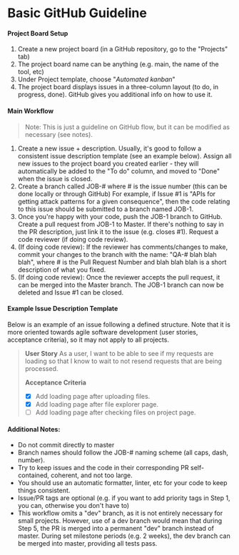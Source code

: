 # Basic GitHub Guideline

#### Project Board Setup

1. Create a new project board (in a GitHub repository, go to the "Projects" tab)
2. The project board name can be anything (e.g. main, the name of the tool, etc)
3. Under Project template, choose "*Automated kanban*"
4. The project board displays issues in a three-column layout (to do, in progress, done). GitHub gives you additional info on how to use it. 

#### Main Workflow

> Note: This is just a guideline on GitHub flow, but it can be modified as necessary (see notes). 

1. Create a new issue + description. Usually, it's good to follow a consistent issue description template (see an example below). Assign all new issues to the project board you created earlier - they will automatically be added to the "To do" column, and moved to "Done" when the issue is closed. 
2. Create a branch called JOB-# where # is the issue number (this can be done locally or through GitHub) For example, if Issue #1 is "APIs for getting attack patterns for a given consequence", then the code relating to this issue should be submitted to a branch named JOB-1.
3. Once you're happy with your code, push the JOB-1 branch to GitHub. Create a pull request from JOB-1 to Master. If there's nothing to say in the PR description, just link it to the issue (e.g. closes #1). Request a code reviewer (if doing code review).
4. (If doing code review): If the reviewer has comments/changes to make, commit your changes to the branch with the name: "QA-# blah blah blah", where # is the Pull Request Number and blah blah blah is a short description of what you fixed. 
5. (If doing code review): Once the reviewer accepts the pull request, it can be merged into the Master branch. The JOB-1 branch can now be deleted and Issue #1 can be closed. 

#### Example Issue Description Template

Below is an example of an issue following a defined structure. Note that it is more oriented towards agile software development (user stories, acceptance criteria), so it may not apply to all projects. 

> **User Story** 
> As a user, I want to be able to see if my requests are loading so that I know to wait to not resend requests that are being processed.
>
> **Acceptance Criteria** 
>
> - [x] Add loading page after uploading files. 
> - [x] Add loading page after file explorer page. 
> - [ ] Add loading page after checking files on project page.

#### Additional Notes:

- Do not commit directly to master
- Branch names should follow the JOB-# naming scheme (all caps, dash, number).
- Try to keep issues and the code in their corresponding PR self-contained, coherent, and not too large. 
- You should use an automatic formatter, linter, etc for your code  to keep things consistent. 
- Issue/PR tags are optional (e.g. if you want to add priority tags in Step 1, you can, otherwise you don't have to)
- This workflow omits a "dev" branch, as it is not entirely necessary for small projects. However, use of a dev branch would mean that during Step 5, the PR is merged into a permanent "dev" branch instead of master. During set milestone periods (e.g. 2 weeks), the dev branch can be merged into master, providing all tests pass.  